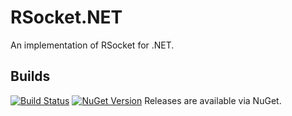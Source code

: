 # RSocket.NET
An implementation of RSocket for .NET.

## Builds
[![Build Status](https://travis-ci.org/rsocket/rsocket-net.svg?branch=master)](https://travis-ci.org/rsocket/rsocket-net)
[![NuGet Version](https://badge.fury.io/nu/<repo>.svg)](https://badge.fury.io/nu/<repo>)
Releases are available via NuGet.
